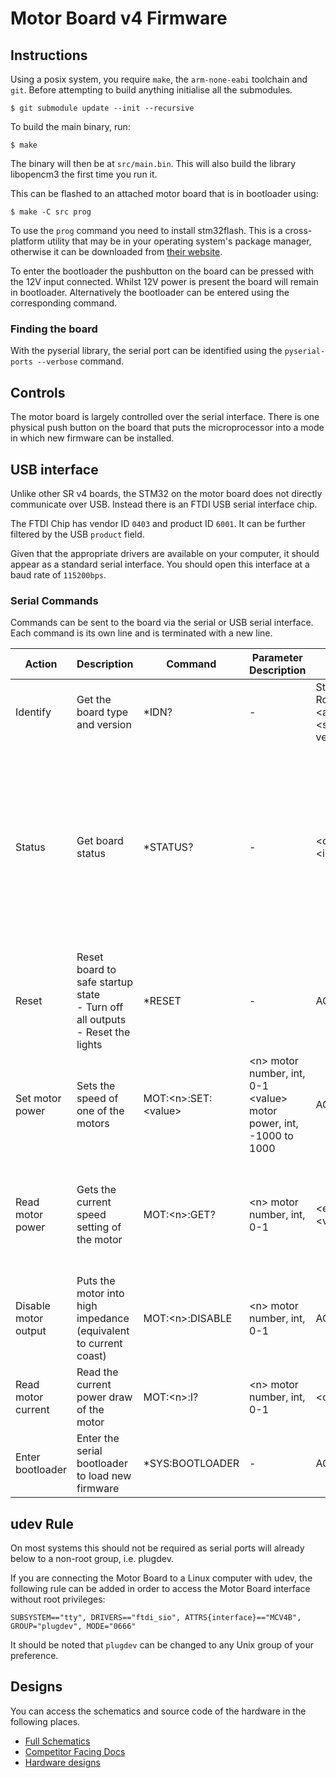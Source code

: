 Motor Board v4 Firmware
=======================

## Instructions

Using a posix system, you require `make`, the `arm-none-eabi` toolchain and `git`.
Before attempting to build anything initialise all the submodules.
```shell
$ git submodule update --init --recursive
```

To build the main binary, run:
```shell
$ make
```
The binary will then be at `src/main.bin`.
This will also build the library libopencm3 the first time you run it.

This can be flashed to an attached motor board that is in bootloader using:
```shell
$ make -C src prog
```
To use the `prog` command you need to install stm32flash. This is a cross-platform utility that may be in your operating system's package manager, otherwise it can be downloaded from [their website](https://sourceforge.net/p/stm32flash/wiki/Home/).

To enter the bootloader the pushbutton on the board can be pressed with the 12V input connected. Whilst 12V power is present the board will remain in bootloader.
Alternatively the bootloader can be entered using the corresponding command.

### Finding the board

With the pyserial library, the serial port can be identified using the `pyserial-ports --verbose` command.

## Controls

The motor board is largely controlled over the serial interface. There is one physical push button on the board that puts the microprocessor into a mode in which new firmware can be installed.

## USB interface

Unlike other SR v4 boards, the STM32 on the motor board does not directly communicate over USB. Instead there is an FTDI USB serial interface chip.

The FTDI Chip has vendor ID `0403` and product ID `6001`. It can be further filtered by the USB `product` field.

Given that the appropriate drivers are available on your computer, it should appear as a standard serial interface. You should open this interface at a baud rate of `115200bps`.

### Serial Commands

Commands can be sent to the board via the serial or USB serial interface. Each command is its own line and is terminated with a new line.

Action | Description | Command | Parameter Description | Return | Return Parameters
--- | --- | --- | --- | --- | ---
Identify | Get the board type and version | *IDN? | - | Student Robotics:MBv4B:\<asset tag>:\<software version> | \<asset tag> <br>\<software version>
Status | Get board status | *STATUS? | - | \<output faults>:\<input voltage> | \<output faults> - a comma separated list of 1/0s indicating if an output driver has reported a fault  e.g. 1,0<br>\<input voltage> - voltage at 12V input in mV
Reset | Reset board to safe startup state<br>- Turn off all outputs<br>- Reset the lights | *RESET | - | ACK | -
Set motor power | Sets the speed of one of the motors | MOT:\<n>:SET:\<value> | \<n> motor number, int, 0-1<br>\<value> motor power, int, -1000 to 1000 | ACK | -
Read motor power | Gets the current speed setting of the motor | MOT:\<n>:GET? | \<n> motor number, int, 0-1 | \<enabled>:\<value> | \<enabled> motor enabled, int, 0-1 <br>\<value> motor power, int, -1000 to 1000"
Disable motor output | Puts the motor into high impedance (equivalent to current coast) | MOT:\<n>:DISABLE | \<n> motor number, int, 0-1 | ACK | -
Read motor current | Read the current power draw of the motor | MOT:\<n>:I? | \<n> motor number, int, 0-1 | \<current> | \<current> - current, int, measured in mA
Enter bootloader | Enter the serial bootloader to load new firmware | *SYS:BOOTLOADER | - | ACK | -

## udev Rule

On most systems this should not be required as serial ports will already below to a non-root group, i.e. plugdev.

If you are connecting the Motor Board to a Linux computer with udev, the following rule can be added in order to access
the Motor Board interface without root privileges:

`SUBSYSTEM=="tty", DRIVERS=="ftdi_sio", ATTRS{interface}=="MCV4B", GROUP="plugdev", MODE="0666"`

It should be noted that `plugdev` can be changed to any Unix group of your preference.

## Designs

You can access the schematics and source code of the hardware in the following places.
-   [Full Schematics](https://studentrobotics.org/docs/resources/kit/motor-schematic.pdf)
-   [Competitor Facing Docs](https://studentrobotics.org/docs/kit/motor_board)
-   [Hardware designs](https://github.com/srobo/motor-v4-hw)
